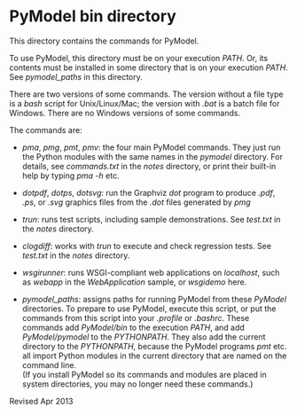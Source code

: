 
PyModel bin directory
=====================

This directory contains the commands for PyModel.

To use PyModel, this directory must be on your execution *PATH*.
Or, its contents must be installed in some directory that is on your
execution *PATH*.  See *pymodel_paths* in this directory.

There are two versions of some commands.  The version without a file
type is a *bash* script for Unix/Linux/Mac; the version with *.bat* is
a batch file for Windows.  There are no Windows versions of some
commands.

The commands are:

- *pma*, *pmg*, *pmt*, *pmv*: the four main PyModel commands.  They
  just run the Python modules with the same names in the *pymodel*
  directory.  For details, see *commands.txt* in the *notes* directory, or print
  their built-in help by typing *pma -h* etc.

- *dotpdf*, *dotps*, *dotsvg*: run the Graphviz *dot* program to
  produce *.pdf*, *.ps*, or *.svg* graphics files from the *.dot*
  files generated by *pmg*

- *trun*: runs test scripts, including sample demonstrations.  See
   *test.txt* in the *notes* directory.

- *clogdiff*: works with *trun* to execute and check
  regression tests.  See *test.txt* in the *notes* directory.

- *wsgirunner*: runs WSGI-compliant web applications on *localhost*,
  such as *webapp* in the *WebApplication* sample, or *wsgidemo* here.

- *pymodel_paths*: assigns paths for running PyModel from these *PyModel*
    directories.  To prepare to use PyModel, execute this script,
    or put the commands from this script into your *.profile* or *.bashrc*.
    These commands add *PyModel/bin* to the execution
    *PATH*, and add *PyModel/pymodel* to the *PYTHONPATH*. They also
    add the current directory to the *PYTHONPATH*, because the
    PyModel programs *pmt* etc. all import Python modules in the
    current directory that are named on the command line.  
    (If you install PyModel so its commands and modules are placed
    in system directories, you may no longer need these commands.)


Revised Apr 2013

